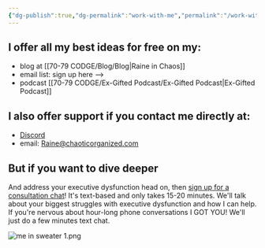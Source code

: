 ```yaml
---
{"dg-publish":true,"dg-permalink":"work-with-me","permalink":"/work-with-me/","title":"Work with me","created":"","updated":""}
---
```



## I offer all my best ideas for free on my:

- blog at [[70-79 CODGE/Blog/Blog\|Raine in Chaos]]
- email list: sign up here -->
- podcast [[70-79 CODGE/Ex-Gifted Podcast/Ex-Gifted Podcast\|Ex-Gifted Podcast]]

## I also offer support if you contact me directly at:

- [Discord](https://discord.gg/JkPbnhb)
- email: [Raine@chaoticorganized.com](mailto:Raine@chaoticorganized.com)

## But if you want to dive deeper

And address your executive dysfunction head on, then [sign up for a consultation chat](https://tidycal.com/chaoticorganized/)! It's text-based and only takes 15-20 minutes. We'll talk about your biggest struggles with executive dysfunction and how I can help. If you're nervous about hour-long phone conversations I GOT YOU! We'll just do a few minutes text chat.

![me in sweater 1.png](/img/user/70-79%20CODGE/Assets/Attachments/me%20in%20sweater%201.png)

<script src="https://asset-tidycal.b-cdn.net//js/embed.js"></script>
<div id="tidycal-embed" data-path="chaoticorganized/executive-dysfunction-mini-session"></div>
